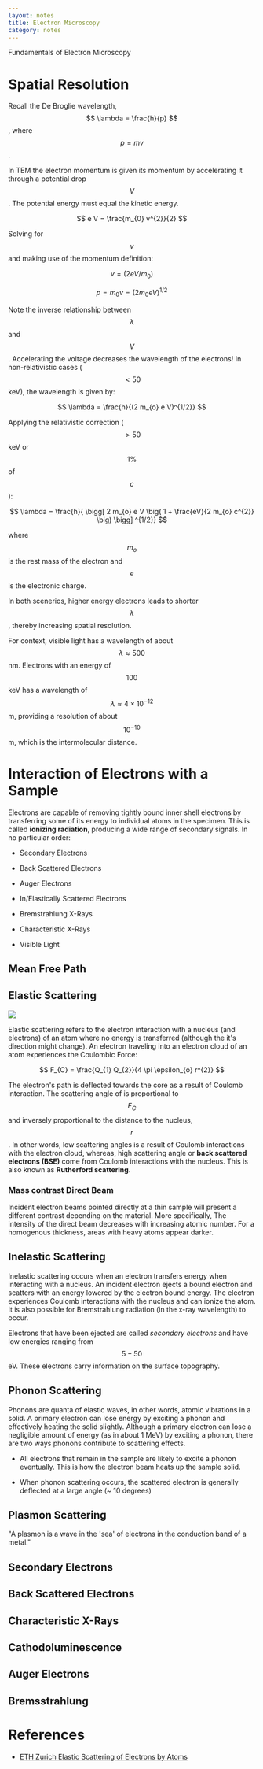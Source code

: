 ```yaml
---
layout: notes
title: Electron Microscopy 
category: notes 
---
```


Fundamentals of Electron Microscopy

# Spatial Resolution

Recall the De Broglie wavelength, $$ \lambda = \frac{h}{p} $$, where $$ p = mv $$. 

In TEM the electron momentum is given its momentum by accelerating it through a potential drop $$ V $$. The potential energy must equal the kinetic energy.

$$ e V = \frac{m_{0} v^{2}}{2} $$

Solving for $$ v $$ and making use of the momentum definition: 

$$ v =  (2 eV / m_{0}  ) $$

$$ p = m_{0} v = (2 m_{0} e V )^{1/2}  $$

Note the inverse relationship between $$\lambda$$ and $$ V $$. Accelerating the voltage decreases the wavelength of the electrons! In non-relativistic cases ($$< 50 $$ keV), the wavelength is given by:

$$ \lambda = \frac{h}{(2 m_{o} e V)^{1/2}} $$ 

Applying the relativistic correction ($$ > 50 $$ keV or $$ 1 \% $$ of $$ c $$):

$$ \lambda = \frac{h}{ \bigg[ 2 m_{o} e V \big( 1 + \frac{eV}{2 m_{o} c^{2}} \big) \bigg] ^{1/2}} $$ 

where $$ m_{o} $$ is the rest mass of the electron and $$ e $$ is the electronic charge.

In both scenerios, higher energy electrons leads to shorter $$ \lambda $$, thereby increasing spatial resolution.

For context, visible light has a wavelength of about $$ \lambda \approx 500 $$ nm. Electrons with an energy of $$ 100 $$ keV has a wavelength of $$ \lambda \approx 4 \times 10^{-12}$$ m, providing a resolution of about $$ 10^{-10}$$ m, which is the intermolecular distance. 

# Interaction of Electrons with a Sample 
Electrons are capable of removing tightly bound inner shell electrons by transferring some of its energy to individual atoms in the specimen. This is called **ionizing radiation**, producing a wide range of secondary signals. In no particular order:

+ Secondary Electrons

+ Back Scattered Electrons

+ Auger Electrons

+ In/Elastically Scattered Electrons

+ Bremstrahlung X-Rays

+ Characteristic X-Rays

+ Visible Light

## Mean Free Path

## Elastic Scattering

<img src="/assets/elastic.png" class="center"> 

Elastic scattering refers to the electron interaction with a nucleus (and electrons) of an atom where no energy is transferred (although the it's direction might change). An electron traveling into an electron cloud of an atom experiences the Coulombic Force: 

$$ F_{C} = \frac{Q_{1} Q_{2}}{4 \pi \epsilon_{o} r^{2}} $$

The electron's path is deflected towards the core as a result of Coulomb interaction. The scattering angle of is proportional to $$ F_{C} $$ and inversely proportional to the distance to the nucleus, $$ r $$. In other words, low scattering angles is a result of Coulomb interactions with the electron cloud, whereas, high scattering angle or **back scattered electrons (BSE)** come from Coulomb interactions with the nucleus. This is also known as **Rutherford scattering**. 

### Mass contrast Direct Beam

Incident electron beams pointed directly at a thin sample will present a different contrast depending on the material. More specifically, The intensity of the direct beam decreases with increasing atomic number. For a homogenous thickness, areas with heavy atoms appear darker. 

## Inelastic Scattering

Inelastic scattering occurs when an electron transfers energy when interacting with a nucleus. An incident electron ejects a bound electron and scatters with an energy lowered by the electron bound energy. The electron experiences Coulomb interactions with the nucleus and can ionize the atom. It is also possible for Bremstrahlung radiation (in the x-ray wavelength) to occur. 

Electrons that have been ejected are called _secondary electrons_ and have low energies ranging from $$ 5 - 50 $$ eV. These electrons carry information on the surface topography.

## Phonon Scattering

Phonons are quanta of elastic waves, in other words, atomic vibrations in a solid. A primary electron can lose energy by exciting a phonon and effectively heating the solid slightly. Although a primary electron can lose a negligible amount of energy (as in about 1 MeV) by exciting a phonon, there are two ways phonons contribute to scattering effects. 

+ All electrons that remain in the sample are likely to excite a phonon eventually. This is how the electron beam heats up the sample solid. 

+ When phonon scattering occurs, the scattered electron is generally deflected at a large angle (~ 10 degrees)   

## Plasmon Scattering

"A plasmon is a wave in the 'sea' of electrons in the conduction band of a metal."

## Secondary Electrons

## Back Scattered Electrons

## Characteristic X-Rays

## Cathodoluminescence

## Auger Electrons

## Bremsstrahlung

# References

+ [ETH Zurich Elastic Scattering of Electrons by Atoms](https://www.microscopy.ethz.ch/elast.htm)
